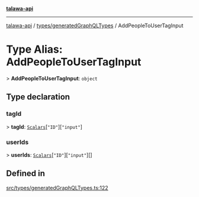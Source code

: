 [**talawa-api**](../../../README.md)

***

[talawa-api](../../../modules.md) / [types/generatedGraphQLTypes](../README.md) / AddPeopleToUserTagInput

# Type Alias: AddPeopleToUserTagInput

\> **AddPeopleToUserTagInput**: `object`

## Type declaration

### tagId

\> **tagId**: [`Scalars`](Scalars.md)\[`"ID"`\]\[`"input"`\]

### userIds

\> **userIds**: [`Scalars`](Scalars.md)\[`"ID"`\]\[`"input"`\][]

## Defined in

[src/types/generatedGraphQLTypes.ts:122](https://github.com/PalisadoesFoundation/talawa-api/blob/5c5b29a0ea487bda8306089fe128f43f3be29f94/src/types/generatedGraphQLTypes.ts#L122)
